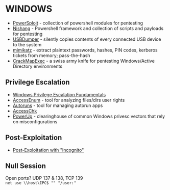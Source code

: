 # WINDOWS

* [PowerSploit](https://github.com/PowerShellMafia/PowerSploit) - collection of powershell modules for pentesting
* [Nishang](https://github.com/samratashok/nishang) - Powershell framework and collection of scripts and payloads for pentesting 
* [USBDumper](http://www.secuobs.com/USBDumper.rar) - silently copies contents of every connected USB device to the system
* [mimikatz](https://github.com/gentilkiwi/mimikatz) - extract plaintext passwords, hashes, PIN codes, kerberos tickets from memory; pass-the-hash
* [CrackMapExec](https://github.com/byt3bl33d3r/CrackMapExec) - a swiss army knife for pentesting Windows/Active Directory environments

Privilege Escalation
--------------------

* [Windows Privilege Escalation Fundamentals](http://www.fuzzysecurity.com/tutorials/16.html)
* [AccessEnum](https://technet.microsoft.com/en-us/sysinternals/bb897332.aspx) - tool for analyzing files/dirs user rights
* [Autoruns](http://technet.microsoft.com/en-us/sysinternals/bb963902.aspx ) - tool for managing autorun apps
* [AccessChk](https://technet.microsoft.com/en-us/sysinternals/bb664922.aspx)
* [PowerUp](https://github.com/PowerShellMafia/PowerSploit/tree/master/Privesc) - clearinghouse of common Windows privesc vectors that rely on misconfigurations

Post-Exploitation
-----------------

* [Post-Exploitation with "Incognito"](http://hardsec.net/post-exploitation-with-incognito/?lang=en)


Null Session
------------

Open ports? UDP 137 & 138, TCP 139  
`net use \\host\IPC$ "" "/user:"`
